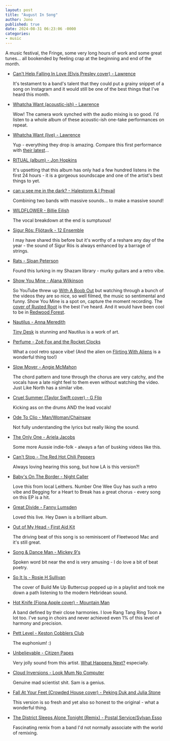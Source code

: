 ```yaml
---
layout: post
title: "August In Song"
author: Jono
published: true
date: 2024-08-31 06:23:06 -0000
categories: 
- music
---
```


A music festival, the Fringe, some very long hours of work and some great tunes... all bookended by feeling crap at the beginning and end of the month.  


* [Can't Help Falling In Love (Elvis Presley cover) - Lawrence](https://www.instagram.com/p/C3VraLRr_W6/)

	 It's testament to a band's talent that they could put a grainy snippet of a song on Instagram and it would still be one of the best things that I've heard this month.


* [Whatcha Want (acoustic-ish) - Lawrence](https://www.youtube.com/watch?v=YwozDusaQxs)

	 Wow! The camera work synched with the audio mixing is so good. I'd listen to a whole album of these acoustic-ish one-take performances on repeat. 


* [Whatcha Want (live) - Lawrence](https://www.youtube.com/watch?v=5rj9v22nNT8)

	 Yup - everything they drop is amazing. Compare this first performance with [their latest](https://www.youtube.com/watch?v=bS31mkyeYiQ)...


* [RITUAL (album) - Jon Hopkins](https://www.youtube.com/watch?v=u3E_hG5c5QI)

	 It's upsetting that this album has only had a few hundred listens in the first 24 hours - it is a gorgeous soundscape and one of the artist's best things to yet.


* [can u see me in the dark?  - Halestorm & I Prevail](https://www.youtube.com/watch?v=VSDR_dZfbcg)

	 Combining two bands with massive sounds... to make a massive sound! 


* [WILDFLOWER - Billie Eilish](https://www.youtube.com/watch?v=xAWDqdpOlu8)

	 The vocal breakdown at the end is sumptuous!


* [Sigur Rós: Fljótavík - 12 Ensemble](https://www.youtube.com/watch?v=M2o4tm6E0U4)

	 I may have shared this before but it's worthy of a reshare any day of the year - the sound of Sigur Rós is always enhanced by a barrage of strings. 


* [Rats - Sloan Peterson](https://www.youtube.com/watch?v=GydxpxuRqw4)

	 Found this lurking in my Shazam library - murky guitars and a retro vibe. 


* [Show You Mine - Alana Wilkinson](https://www.youtube.com/watch?v=9mhmKKwgv5w)

	 So YouTube threw up [With A Boob Out](https://www.youtube.com/watch?v=Ngj7EeaE61A) but watching through a bunch of the videos they are so nice, so well filmed, the music so sentimental and funny. Show You Mine is a spot on, capture the moment recording. The [cover of Rusted Root](https://www.youtube.com/watch?v=Deqv6kfQ7p0) is the best I've heard. And it would have been cool to be in [Redwood Forest](https://www.youtube.com/watch?v=NLS4VaK1ljM). 


* [Nautilus - Anna Meredith](https://www.youtube.com/watch?v=unx1eXLSORg)

	 [Tiny Desk](https://www.youtube.com/watch?v=36FNJiP8GWk) is stunning and Nautilus is a work of art. 


* [Perfume - Zoë Fox and the Rocket Clocks](https://www.youtube.com/watch?v=GJVm3_J38e4)

	 What a cool retro space vibe! (And the alien on [Flirting With Aliens](https://www.youtube.com/watch?v=TeOpP9DkIjk) is a wonderful thing too!)


* [Slow Mover - Angie McMahon](https://www.youtube.com/watch?v=chhXp3kzc5s)

	 The chord pattern and tone through the chorus are very catchy, and the vocals have a late night feel to them even without watching the video. Just Like North has a similar vibe. 


* [Cruel Summer (Taylor Swift cover) - G Flip](https://www.youtube.com/watch?v=JIz-Ji8Wyog)

	 Kicking ass on the drums AND the lead vocals!


* [Ode To Clio - Man/Woman/Chainsaw](https://www.youtube.com/watch?v=IaDt-_9xHKI)

	 Not fully understanding the lyrics but really liking the sound. 


* [The Only One - Ariela Jacobs](https://www.youtube.com/watch?v=85fHKmDc-Ek)

	 Some more Aussie indie-folk - always a fan of busking videos like this. 


* [Can't Stop - The Red Hot Chili Peppers](https://www.youtube.com/watch?v=3KgKoyaDgN4)

	 Always loving hearing this song, but how LA is this version?!


* [Baby's On The Border - Night Caller](https://www.youtube.com/watch?v=aqe9dldl9s4)

	 Love this from local Leithers. Number One Wee Guy has such a retro vibe and Begging for a Heart to Break has a great chorus - every song on this EP is a hit. 


* [Great Divide - Fanny Lumsden](https://www.youtube.com/watch?v=ISMLkHrHCWo)

	 Loved this live. Hey Dawn is a brilliant album. 


* [Out of My Head - First Aid Kit](https://www.youtube.com/watch?v=EDx2AfAbHgQ)

	 The driving beat of this song is so reminiscent of Fleetwood Mac and it's still great. 


* [Song & Dance Man - Mickey 9's](https://www.youtube.com/watch?v=XyxDcMEjidk)

	 Spoken word bit near the end is very amusing - I do love a bit of beat poetry.


* [So It Is - Rosie H Sullivan](https://www.youtube.com/watch?v=qCYj836MQNk)

	 The cover of Build Me Up Buttercup popped up in a playlist and took me down a path listening to the modern Hebridean sound. 


* [Hot Knife (Fiona Apple cover) - Mountain Man](https://www.youtube.com/watch?v=hXtNsHX1Bno)

	 A band defined by their close harmonies. I love Rang Tang Ring Toon a lot too. I've sung in choirs and never achieved even 1% of this level of harmony and precision. 


* [Pett Level - Keston Cobblers Club](https://www.youtube.com/watch?v=YBdu-daal7Q)

	 The euphonium! :)


* [Unbelievable - Citizen Papes](https://www.youtube.com/watch?v=FIuGqeikNIk)

	 Very jolly sound from this artist. [What Happens Next?](https://www.youtube.com/watch?v=bpneCQOI7uo) especially. 


* [Cloud Inversions - Look Mum No Computer](https://www.youtube.com/watch?v=r7TDCu3Yxzc)

	 Genuine mad scientist shit. Sam is a genius.


* [Fall At Your Feet (Crowded House cover) - Peking Duk and Julia Stone](https://www.youtube.com/watch?v=KIchYs0RaYM)

	 This version is so fresh and yet also so honest to the original - what a wonderful thing. 


* [The District Sleeps Alone Tonight (Remix) - Postal Service/Sylvan Esso](https://www.youtube.com/watch?v=rHzKQl1AU_E)

	 Fascinating remix from a band I'd not normally associate with the world of remixing.

